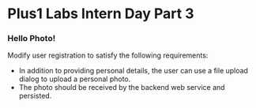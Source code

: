 # Plus1 Labs Intern Day Part 3

### Hello Photo!

Modify user registration to satisfy the following requirements:
* In addition to providing personal details, the user can use a file upload dialog to upload a personal photo.
* The photo should be received by the backend web service and persisted.
